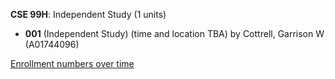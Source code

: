 **CSE 99H**: Independent Study (1 units)

- **001** (Independent Study) (time and location TBA) by Cottrell, Garrison W (A01744096)

[Enrollment numbers over time](./CSE99H.tsv)
